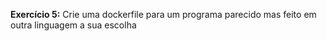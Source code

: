 **Exercício 5:** Crie uma dockerfile para um programa parecido mas feito em outra linguagem a sua escolha